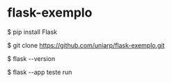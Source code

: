 # flask-exemplo


$ pip install Flask

$ git clone https://github.com/uniarp/flask-exemplo.git

$ flask --version

$ flask --app teste run
